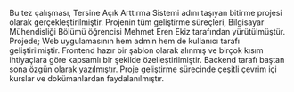 Bu tez çalışması, Tersine Açık Arttırma Sistemi adını taşıyan bitirme projesi olarak gerçekleştirilmiştir. Projenin tüm geliştirme süreçleri, Bilgisayar Mühendisliği Bölümü öğrencisi Mehmet Eren Ekiz tarafından yürütülmüştür.
Projede;
Web uygulamasının hem admin hem de kullanıcı tarafı geliştirilmiştir.
Frontend hazır bir şablon olarak alınmış ve birçok kısım ihtiyaçlara göre kapsamlı bir şekilde özelleştirilmiştir.
Backend tarafı baştan sona özgün olarak yazılmıştır.
Proje geliştirme sürecinde çeşitli çevrim içi kurslar ve dokümanlardan faydalanılmıştır.
